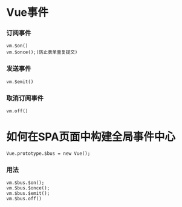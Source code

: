# Vue事件

### 订阅事件
```
vm.$on()
vm.$once();(防止表单重复提交)
```

### 发送事件
```
vm.$emit()
```

### 取消订阅事件
```
vm.off()	
```

# 如何在SPA页面中构建全局事件中心

```
Vue.prototype.$bus = new Vue();

```

### 用法
```
vm.$bus.$on();
vm.$bus.$once();
vm.$bus.$emit();
vm.$bus.off()
```